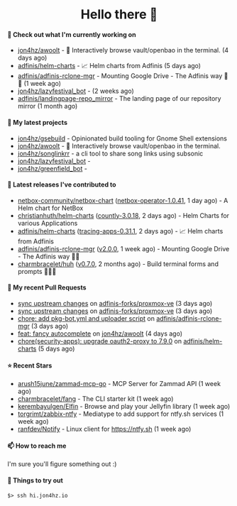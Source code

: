 <h1 align=center>Hello there 👋</h1>

#### 👷 Check out what I'm currently working on

- [jon4hz/awoolt](https://github.com/jon4hz/awoolt) - 🐺 Interactively browse vault/openbao in the terminal. (4 days ago)
- [adfinis/helm-charts](https://github.com/adfinis/helm-charts) - 📈 Helm charts from Adfinis (5 days ago)
- [adfinis/adfinis-rclone-mgr](https://github.com/adfinis/adfinis-rclone-mgr) - Mounting Google Drive - The Adfinis way 🧙✨ (1 week ago)
- [jon4hz/lazyfestival_bot](https://github.com/jon4hz/lazyfestival_bot) -  (2 weeks ago)
- [adfinis/landingpage-repo_mirror](https://github.com/adfinis/landingpage-repo_mirror) - The landing page of our repository mirror (1 month ago)

#### 🌱 My latest projects

- [jon4hz/gsebuild](https://github.com/jon4hz/gsebuild) - Opinionated build tooling for Gnome Shell extensions
- [jon4hz/awoolt](https://github.com/jon4hz/awoolt) - 🐺 Interactively browse vault/openbao in the terminal.
- [jon4hz/songlinkrr](https://github.com/jon4hz/songlinkrr) - a cli tool to share song links using subsonic
- [jon4hz/lazyfestival_bot](https://github.com/jon4hz/lazyfestival_bot) - 
- [jon4hz/greenfield_bot](https://github.com/jon4hz/greenfield_bot) - 

#### 🔭 Latest releases I've contributed to

- [netbox-community/netbox-chart](https://github.com/netbox-community/netbox-chart) ([netbox-operator-1.0.41](https://github.com/netbox-community/netbox-chart/releases/tag/netbox-operator-1.0.41), 1 day ago) - A Helm chart for NetBox
- [christianhuth/helm-charts](https://github.com/christianhuth/helm-charts) ([countly-3.0.18](https://github.com/christianhuth/helm-charts/releases/tag/countly-3.0.18), 2 days ago) - Helm Charts for various Applications
- [adfinis/helm-charts](https://github.com/adfinis/helm-charts) ([tracing-apps-0.31.1](https://github.com/adfinis/helm-charts/releases/tag/tracing-apps-0.31.1), 2 days ago) - 📈 Helm charts from Adfinis
- [adfinis/adfinis-rclone-mgr](https://github.com/adfinis/adfinis-rclone-mgr) ([v2.0.0](https://github.com/adfinis/adfinis-rclone-mgr/releases/tag/v2.0.0), 1 week ago) - Mounting Google Drive - The Adfinis way 🧙✨
- [charmbracelet/huh](https://github.com/charmbracelet/huh) ([v0.7.0](https://github.com/charmbracelet/huh/releases/tag/v0.7.0), 2 months ago) - Build terminal forms and prompts 🤷🏻‍♀️

#### 🔨 My recent Pull Requests

- [sync upstream changes](https://github.com/adfinis-forks/proxmox-ve/pull/2) on [adfinis-forks/proxmox-ve](https://github.com/adfinis-forks/proxmox-ve) (3 days ago)
- [sync upstream changes](https://github.com/adfinis-forks/proxmox-ve/pull/1) on [adfinis-forks/proxmox-ve](https://github.com/adfinis-forks/proxmox-ve) (3 days ago)
- [chore: add pkg-bot.yml and uploader script](https://github.com/adfinis/adfinis-rclone-mgr/pull/18) on [adfinis/adfinis-rclone-mgr](https://github.com/adfinis/adfinis-rclone-mgr) (3 days ago)
- [feat: fancy autocomplete](https://github.com/jon4hz/awoolt/pull/23) on [jon4hz/awoolt](https://github.com/jon4hz/awoolt) (4 days ago)
- [chore(security-apps): upgrade oauth2-proxy to 7.9.0](https://github.com/adfinis/helm-charts/pull/1412) on [adfinis/helm-charts](https://github.com/adfinis/helm-charts) (5 days ago)

#### ⭐ Recent Stars

- [arush15june/zammad-mcp-go](https://github.com/arush15june/zammad-mcp-go) - MCP Server for Zammad API  (1 week ago)
- [charmbracelet/fang](https://github.com/charmbracelet/fang) - The CLI starter kit (1 week ago)
- [kerembayulgen/Elfin](https://github.com/kerembayulgen/Elfin) - Browse and play your Jellyfin library (1 week ago)
- [torgrimt/zabbix-ntfy](https://github.com/torgrimt/zabbix-ntfy) - Mediatype to add support for ntfy.sh services (1 week ago)
- [ranfdev/Notify](https://github.com/ranfdev/Notify) - Linux client for https://ntfy.sh (1 week ago)

#### 📫 How to reach me
I'm sure you'll figure something out :)

#### 👀 Things to try out
```
$> ssh hi.jon4hz.io
```
